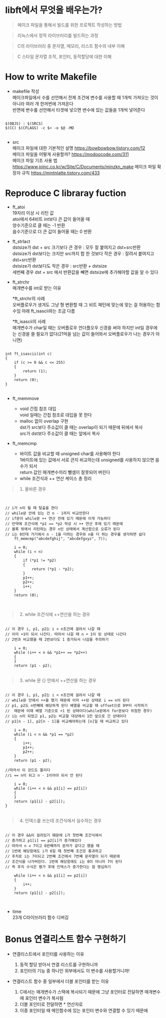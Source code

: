 # libft에서 무엇을 배우는가?   
> 메이크 파일을 통해서 빌드를 위한 프로젝트 작성하는 방법    
    
> 리눅스에서 정적 라이브러리를 빌드하는 과정   
    
> C의 라이브러리 중 문자열, 메모리, 리스트 함수의 내부 이해   
    
> C 스타일 문자열 조작, 포인터, 동적할당에 대한 이해    

# How to write Makefile     
* makefile 작성   
메이크파일에서 수를 선언해서 전제 조건에 변수를 사용할 때 1개씩 가져오는 것이 아니라 여러 개 한꺼번에 가져온다   
반면에 변수를 선언해서 타겟에 넣으면 변수에 있는 값들을 1개씩 넣어준다   
    
<pre>
<code>
$(OBJS) : $(SRCS)
$(CC) $(CFLAGS) -c $< -o $@ -MD
</code>
</pre>
   
* src  
메이크 파일에 대한 기본적인 설명 https://bowbowbow.tistory.com/12   
메이크 파일을 어떻게 사용할까? https://modoocode.com/311   
메이크 파일 기초 사용 법 https://www.joinc.co.kr/w/Site/C/Documents/minzkn_make
메이크 파일 확장자 규칙 https://mintnlatte.tistory.com/433
  
# Reproduce C libraray fuction
  
* ft_atoi   
19자리 이상 시 리턴 값      
atoi에서 64비트 int보다 큰 값이 들어올 때   
양수기준으로 클 때는 -1 반환   
음수기준으로 더 큰 값이 들어올 때는 0 반환   
    
* ft_strlact    
dstsize가 dst + src 크기보다 큰 경우 : 모두 잘 붙여지고 dst+src반환   
dstsize가 dst보다는 크지만 src까지 합 한 것보다 작은 경우 : 잘려서 붙여지고 dst+src반환   
dstsize가 dst보다도 작은 경우 : src반환 + dstsize   
세번째 경우 dst + src 에서 반환값을 빼면 dstsize에 추가해야할 값을 알 수 있다   
   
* ft_strchr    
매개변수를 int로 받는 이유   
   
    *ft_strchr의 사례   
오버플로우가 생겨도 그냥 형 변환할 때 그 비트 패턴에 맞는에 맞는 걸 허용하는 함수임 아래 ft_isascii와는 조금 다름   
   
    *ft_isascii의 사례   
매개변수가 char일 때는 오버플로우 언더플오우 신경을 써야 하지만 int일 경우에는 신경을 쓸 필요가 없다(21억을 넘는 값이 들어와서 오버플로우가 나는 경우가 아니면)   

<pre>
<code>
int	ft_isascii(int c)
{
	if (c >= 0 && c <= 255)
	{
		return (1);
	}
	return (0);
}
</code>
</pre>
   
  * ft_memmove   
    * void 간접 참조 대입   
void 일때는 간접 참조로 대입을 못 한다   
    * malloc 없이 overlap 구현   
dst가 src보다 주소값이 클 때는 overlap이 되기 때문에 뒤에서 복사   
src가 dst보다 주소값이 클 때는 앞에서 복사   
   
  * ft_memcmp   
    * 바이트 값을 비교할 때 unsigned char를 사용해야 한다   
1바이트에 있는 값에서 서로 큰지 비교하는데 unsigned를 사용하지 않으면 음수가 되서    
return 값인 매개변수끼리 뺄셈이 잘못되어 버린다   
    * while 조건식과 ++ 연산 케이스 총 정리   

>	1. 올바른 경우

<pre>
<code>
    
// i가 n이 될 때 탈출을 한다
// while문 안에 있는 건 n - 1까지 비교만한다
// if문이 while문 ++ 연산 전에 있기 때문에 이게 가능하다
// 만약에 조건식에 *p1 == *p2 작성 시 ++ 연산 후에 있기 때문에
// 블록 밖에서 리턴하는 경우 n인 상태에서 계산함으로 오류가 된다
// i는 0인데 거기에서 n - 1을 더하는 경우와 n을 더 하는 경우를 생각하면 쉽다
	ft_memcmp("abcdefghij", "abcdefgxyz", 7));

	i = 0;
	while (i < n)
	{
		if (*p1 != *p2)
		{
			return (*p1 - *p2);
		}
		p1++;
		p2++;
		i++;
	}
	return (0);

</code>
</pre>

>	2. while 조건식에 ++연산을 하는 경우   

<pre>
<code>
// 이 경우 i, p1, p2는 i < n조건에 걸려서 나갈 때
// 이미 +1이 되서 나간다. 따라서 나갈 때 n + 1이 된 상태로 나간다
// 2번과 비교했을 때 2번보다도 1 증가되서 나감을 주의하기

 	i = 0;
	while (i++ < n && *p1++ == *p2++)
	{
	}
	return (p1 - p2);
</code>
</pre>
   
>	3. while 문 {} 안에서 ++연산을 하는 경우   

<pre>
<code>
// 이 경우 i, p1, p2는 i < n조건에 걸려서 나갈 때 
// while문 안에서 ++을 했기 때문에 이미 ++된 상태로 i == n이 된다
// p1, p2도 n번쨰에 해당하게 된다 배열을 비교할 때 offset으로 0부터 시작하기
//  때문에 이때 배열 기준으로 +1 된 상태이다(while문에서 for문보다 위험한 경우)
// i는 n이 되었고 p1, p2는 비교할 대상에서 1칸 앞으로 간 상태이다
// p1[n - 1], p2[n - 1]을 비교해야하는데 [n]일 때 비교하고 있다

	i = 0;
	while (i < n && *p1 == *p2)
	{
		i++;
		p1++;
		p2++;
	}
	return (p1 - p2);
 
//따라서 이 코드도 틀리다
//i == n이 되고 n - 1이어야 되서 안 된다

	i = 0;
	while (i++ < n && p1[i] == p2[i])
	{
	}
	return (p1[i] - p2[i]);
}
</code>
</pre>

>	4. 인덱스를 쓰는데 조건식에서 실수하는 경우   

<pre>
<code>
// 이 경우 &&이 걸려있기 떄문에 i가 첫번째 조건식에서
// 증가하고 p1[i] == p2[i]가 증가해있다
// 따라서 n = 7이고 6번째까지 문자가 같다고 했을 때
// 1번에 해당함에도 i가 6일 때 첫번째 조건은 통과하고
// 후치로 i는 7이되고 2번째 조건에서 7번쨰 문자열이 되기 때문에
// 조건식을 나가버린다. 1번에 해당함에도 i는 8이 아니라 7이 된다
// 즉 후치 수식은 평가 후에 인덱스가 증가한다는 점 명심하기

	while (i++ < n && p1[i] == p2[i])
	{
		i++;
	}
	return (p1[i] - p2[i]);

</code>
</pre>

* time      
23개 C라이브러리 함수 디버깅   

  
  
# Bonus 연결리스트 함수 구현하기   
* 연결리스트에서 포인터를 사용하는 이유   
   1. 동적 할당 받아서 연결 리스트를 구현하니까   
   2. 포인터의 기능 중 하나인 외부에서도 이 변수를 사용할거니까!   
    
* 연결리스트 함수 중 일부에서 더블 포인터를 받는 이유   
   1. C에서는 매개변수가 스택에 복사되기 때문에 그냥 포인터로 전달하면 매개변수에 포인터 변수가 복사됨   
   2. 더블 포인터로 전달하면 \* 연산자로 
   3. 이중 포인터일 때 메인함수에 있는 포인터 변수와 연결할 수 있기 때문에   



